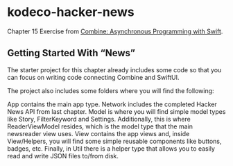 # kodeco-hacker-news

Chapter 15 Exercise from [Combine: Asynchronous Programming with Swift](https://www.kodeco.com/books/combine-asynchronous-programming-with-swift).

## Getting Started With “News”
The starter project for this chapter already includes some code so that you can focus on writing code connecting Combine and SwiftUI.

The project also includes some folders where you will find the following:

App contains the main app type.
Network includes the completed Hacker News API from last chapter.
Model is where you will find simple model types like Story, FilterKeyword and Settings. Additionally, this is where ReaderViewModel resides, which is the model type that the main newsreader view uses.
View contains the app views and, inside View/Helpers, you will find some simple reusable components like buttons, badges, etc.
Finally, in Util there is a helper type that allows you to easily read and write JSON files to/from disk.